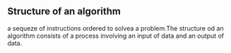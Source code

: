 ## Structure of an algorithm 

a sequeze of instructions ordered to solvea a problem.The structure od an algorithm consists of a process involving an input of data and an output of data. 
